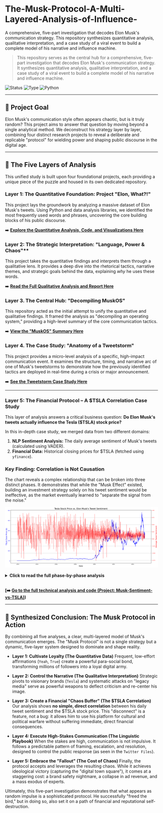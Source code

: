 # The-Musk-Protocol-A-Multi-Layered-Analysis-of-Influence-
A comprehensive, five-part investigation that decodes Elon Musk's communication strategy. This repository synthesizes quantitative analysis, qualitative interpretation, and a case study of a viral event to build a complete model of his narrative and influence machine.
> This repository serves as the central hub for a comprehensive, five-part investigation that decodes Elon Musk's communication strategy. It synthesizes quantitative analysis, qualitative interpretation, and a case study of a viral event to build a complete model of his narrative and influence machine.

![Status](https://img.shields.io/badge/Status-Completed-success?style=for-the-badge) ![Type](https://img.shields.io/badge/Type-Meta--Analysis-purple?style=for-the-badge) ![Python](https://img.shields.io/badge/Python-3776AB?style=for-the-badge&logo=python&logoColor=white)

---

## 🎯 Project Goal

Elon Musk's communication style often appears chaotic, but is it truly random? This project aims to answer that question by moving beyond a single analytical method. We deconstruct his strategy layer by layer, combining four distinct research projects to reveal a deliberate and replicable "protocol" for wielding power and shaping public discourse in the digital age.

---

## 🔬 The Five Layers of Analysis

This unified study is built upon four foundational projects, each providing a unique piece of the puzzle and housed in its own dedicated repository.

### **Layer 1: The Quantitative Foundation: Project "Elon, What?!"**
This project lays the groundwork by analyzing a massive dataset of Elon Musk's tweets. Using Python and data analysis libraries, we identified the most frequently used words and phrases, uncovering the core building blocks of his public discourse.

➡️ **[Explore the Quantitative Analysis, Code, and Visualizations Here](https://github.com/MagdalenaRomaniecka/Project-Elon-What-2.0-From-Frequent-Words-to-Absolute-Power-and-Chaos-/)**

### Layer 2: The Strategic Interpretation: "Language, Power & Chaos"**
This project takes the quantitative findings and interprets them through a qualitative lens. It provides a deep dive into the rhetorical tactics, narrative themes, and strategic goals behind the data, explaining *why* he uses these words.

➡️ **[Read the Full Qualitative Analysis and Report Here](https://github.com/MagdalenaRomaniecka/Language-Power-Chaos)**

### Layer 3. **The Central Hub: "Decompiling MuskOS"**
This repository acted as the initial attempt to unify the quantitative and qualitative findings. It framed the analysis as "decompiling an operating system," providing a high-level summary of the core communication tactics.

➡️ **[View the "MuskOS" Summary Here](https://github.com/MagdalenaRomaniecka/Decompiling-MuskOS)**

### Layer 4. **The Case Study: "Anatomy of a Tweetstorm"**
This project provides a micro-level analysis of a specific, high-impact communication event. It examines the structure, timing, and narrative arc of one of Musk's tweetstorms to demonstrate how the previously identified tactics are deployed in real-time during a crisis or major announcement.

➡️ **[See the Tweetstorm Case Study Here](https://github.com/MagdalenaRomaniecka/Anatomy-of-a-Tweetstorm)**

---

### Layer 5: The Financial Protocol – A $TSLA Correlation Case Study

This layer of analysis answers a critical business question: **Do Elon Musk's tweets actually influence the Tesla ($TSLA) stock price?**

In this in-depth case study, we merged data from two different domains:
1.  **NLP Sentiment Analysis:** The daily average sentiment of Musk's tweets (calculated using VADER).
2.  **Financial Data:** Historical closing prices for $TSLA (fetched using `yfinance`).

### Key Finding: Correlation is Not Causation

The chart reveals a complex relationship that can be broken into three distinct phases. It demonstrates that while the "Musk Effect" existed, building an investment strategy solely on his tweet sentiment would be ineffective, as the market eventually learned to "separate the signal from the noise."

![Tesla Stock Price vs. Tweet Sentiment](https://raw.githubusercontent.com/MagdalenaRomaniecka/Musk-Sentiment-vs-TSLA/main/images/sentiment_vs_stock_price.png)
<details>
<summary><strong>Click to read the full phase-by-phase analysis</strong></summary>

  #### Analytical Conclusion
  The analysis shows the relationship between Musk's tweets and the stock price is not simple.
  * **Phase 1 (2012-2019): The "Struggle Log"** Tweets were an "emotional diary" of the company's fight for survival. Sentiment reflected operational reality (e.g., "production hell," launch successes) but did not drive the stock price.
  * **Phase 2 (2020-2022): The "Musk Effect" is Born.** As the stock price went parabolic, individual tweets began to have a real, short-term impact on the market.
  * **Phase 3 (2022+): Market Desensitization.** The market has learned to filter out the daily "noise." Investors now focus on fundamentals (competition, margins) rather than Musk's daily tweets.

</details>

<br>

**[➡️ [Go to the full technical analysis and code (Project: Musk-Sentiment-vs-TSLA)](https://github.com/MagdalenaRomaniecka/Musk-Sentiment-vs-TSLA))**

---


## 🤯 Synthesized Conclusion: The Musk Protocol in Action

By combining all five analyses, a clear, multi-layered model of Musk's communication emerges. The "Musk Protocol" is not a single strategy but a dynamic, five-layer system designed to dominate and shape reality.

* **Layer 1: Cultivate Loyalty (The Quantitative Data)**
    Frequent, low-effort affirmations (`Yeah`, `True`) create a powerful para-social bond, transforming millions of followers into a loyal digital army.

* **Layer 2: Control the Narrative (The Qualitative Interpretation)**
    Strategic pivots to visionary brands (`Tesla`) and systematic attacks on "legacy media" serve as powerful weapons to deflect criticism and re-center his image.

* **Layer 3: Create a Financial "Chaos Buffer" (The $TSLA Correlation)**
    Our analysis shows **no simple, direct correlation** between his daily tweet sentiment and the $TSLA stock price. This "disconnect" is a feature, not a bug: it allows him to use his platform for cultural and political warfare without suffering immediate, direct financial consequences.

* **Layer 4: Execute High-Stakes Communication (The Linguistic Playbook)**
    When the stakes are high, communication is not impulsive. It follows a predictable pattern of framing, escalation, and resolution, designed to control the public response (as seen in the `Twitter Files`).

* **Layer 5: Embrace the "Fallout" (The Cost of Chaos)**
    Finally, the protocol accepts and leverages the resulting chaos. While it achieves ideological victory (capturing the "digital town square"), it comes at a staggering cost: a brand safety nightmare, a collapse in ad revenue, and a mass exodus of experts.

Ultimately, this five-part investigation demonstrates that what appears as random impulse is a sophisticated protocol. He successfully "freed the bird," but in doing so, also set it on a path of financial and reputational self-destruction.
